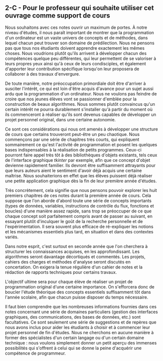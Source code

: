 ## 2-C - Pour le professeur qui souhaite utiliser cet ouvrage comme support de cours

Nous souhaitons avec ces notes ouvrir un maximum de portes. À notre
niveau d'études, il nous paraît important de montrer que la
programmation d'un ordinateur est un vaste univers de concepts et de
méthodes, dans lequel chacun peut trouver son domaine de prédilection.
Nous ne pensons pas que tous nos étudiants doivent apprendre exactement
les mêmes choses. Nous voudrions plutôt qu'ils arrivent à développer
chacun des compétences quelque peu différentes, qui leur permettent de
se valoriser à leurs propres yeux ainsi qu'à ceux de leurs condisciples,
et également d'apporter leur contribution spécifique lorsqu'on leur
proposera de collaborer à des travaux d'envergure.

De toute manière, notre préoccupation primordiale doit être d'arriver à
susciter l'intérêt, ce qui est loin d'être acquis d'avance pour un sujet
aussi ardu que la programmation d'un ordinateur. Nous ne voulons pas
feindre de croire que nos jeunes élèves vont se passionner d'emblée pour
la construction de beaux algorithmes. Nous sommes plutôt convaincus
qu'un certain intérêt ne pourra durablement s'installer qu'à partir du
moment où ils commenceront à réaliser qu'ils sont devenus capables de
développer un projet personnel original, dans une certaine autonomie.

Ce sont ces considérations qui nous ont amenés à développer une
structure de cours que certains trouveront peut-être un peu chaotique.
Nous commençons par une série de chapitres très courts, qui expliquent
sommairement ce qu'est l'activité de programmation et posent les
quelques bases indispensables à la réalisation de petits programmes.
Ceux-ci pourront faire appel très tôt à des bibliothèques d'objets
existants, tels ceux de l'interface graphique *tkinter* par exemple,
afin que ce concept d'objet devienne rapidement familier. Ils devront
être suffisamment attrayants pour que leurs auteurs aient le sentiment
d'avoir déjà acquis une certaine maîtrise. Nous souhaiterions en effet
que les élèves puissent déjà réaliser une petite application graphique
dès la fin de leur première année d'études.

Très concrètement, cela signifie que nous pensons pouvoir explorer les
huit premiers chapitres de ces notes durant la première année de cours.
Cela suppose que l'on aborde d'abord toute une série de concepts
importants (types de données, variables, instructions de contrôle du
flux, fonctions et boucles) d'une manière assez rapide, sans trop se
préoccuper de ce que chaque concept soit parfaitement compris avant de
passer au suivant, en essayant plutôt d'inculquer le goût de la
recherche personnelle et de l'expérimentation. Il sera souvent plus
efficace de ré-expliquer les notions et les mécanismes essentiels plus
tard, en situation et dans des contextes variés.

Dans notre esprit, c'est surtout en seconde année que l'on cherchera à
structurer les connaissances acquises, en les approfondissant. Les
algorithmes seront davantage décortiqués et commentés. Les projets,
cahiers des charges et méthodes d'analyse seront discutés en
concertation. On exigera la tenue régulière d'un cahier de notes et la
rédaction de rapports techniques pour certains travaux.

L'objectif ultime sera pour chaque élève de réaliser un projet de
programmation original d'une certaine importance. On s'efforcera donc de
boucler l'étude théorique des concepts essentiels suffisamment tôt dans
l'année scolaire, afin que chacun puisse disposer du temps nécessaire.

Il faut bien comprendre que les nombreuses informations fournies dans
ces notes concernant une série de domaines particuliers (gestion des
interfaces graphiques, des communications, des bases de données, etc.)
sont facultatives. Ce sont seulement une série de suggestions et de
repères que nous avons inclus pour aider les étudiants à choisir et à
commencer leur projet personnel de fin d'études. Nous ne cherchons en
aucune manière à former des spécialistes d'un certain langage ou d'un
certain domaine technique : nous voulons simplement donner un petit
aperçu des immenses possibilités qui s'offrent à celui qui se donne la
peine d'acquérir une compétence de programmeur.

